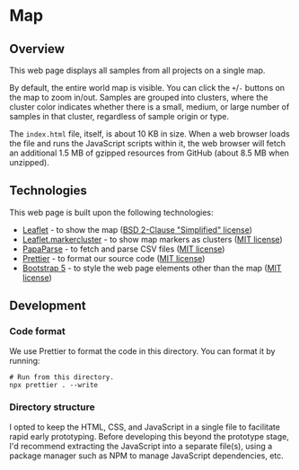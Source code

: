 # Map

## Overview

This web page displays all samples from all projects on a single map.

By default, the entire world map is visible.
You can click the `+`/`-` buttons on the map to zoom in/out. Samples are grouped into clusters, where the cluster color
indicates whether there is a small, medium, or large number of samples in that cluster, regardless of sample origin or
type.

The `index.html` file, itself, is about 10 KB in size. When a web browser loads the file and runs the JavaScript scripts
within it, the web browser will fetch an additional 1.5 MB of gzipped resources from GitHub (about 8.5 MB when unzipped).

## Technologies

This web page is built upon the following technologies:

- [Leaflet](https://leafletjs.com/) - to show the map ([BSD 2-Clause "Simplified" license](https://github.com/Leaflet/Leaflet/blob/main/LICENSE))
- [Leaflet.markercluster](https://github.com/Leaflet/Leaflet.markercluster) - to show map markers as clusters ([MIT license](https://github.com/Leaflet/Leaflet.markercluster/blob/master/MIT-LICENCE.txt))
- [PapaParse](https://github.com/mholt/PapaParse) - to fetch and parse CSV files ([MIT license](https://github.com/mholt/PapaParse/blob/master/LICENSE))
- [Prettier](https://prettier.io) - to format our source code ([MIT license](https://github.com/prettier/prettier/blob/main/LICENSE))
- [Bootstrap 5](https://getbootstrap.com/) - to style the web page elements other than the map ([MIT license](https://github.com/twbs/bootstrap/blob/main/LICENSE))

## Development

### Code format

We use Prettier to format the code in this directory. You can format it by running:

```shell
# Run from this directory.
npx prettier . --write
```

### Directory structure

I opted to keep the HTML, CSS, and JavaScript in a single file to facilitate rapid early prototyping.
Before developing this beyond the prototype stage, I'd recommend extracting the JavaScript into a separate file(s),
using a package manager such as NPM to manage JavaScript dependencies, etc.
